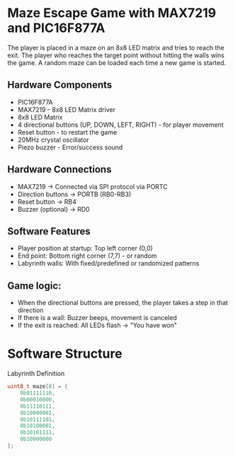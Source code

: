 # Maze Escape Game with MAX7219 and PIC16F877A

The player is placed in a maze on an 8x8 LED matrix and tries to reach the exit. The player who reaches the target point without hitting the walls wins the game. A random maze can be loaded each time a new game is started.

## Hardware Components

- PIC16F877A
- MAX7219 - 8x8 LED Matrix driver
- 8x8 LED Matrix
- 4 directional buttons (UP, DOWN, LEFT, RIGHT) - for player movement
- Reset button - to restart the game
- 20MHz crystal oscillator
- Piezo buzzer - Error/success sound

## Hardware Connections

- MAX7219 → Connected via SPI protocol via PORTC
- Direction buttons → PORTB (RB0-RB3)
- Reset button → RB4
- Buzzer (optional) → RD0

## Software Features

- Player position at startup: Top left corner (0,0)
- End point: Bottom right corner (7,7) - or random
- Labyrinth walls: With fixed/predefined or randomized patterns

## Game logic:

- When the directional buttons are pressed, the player takes a step in that direction
- If there is a wall: Buzzer beeps, movement is canceled
- If the exit is reached: All LEDs flash → "You have won"

# Software Structure

Labyrinth Definition

```c
uint8_t maze[8] = {
    0b01111110,
    0b00010000,
    0b11110111,
    0b10000001,
    0b10111101,
    0b10100001,
    0b10101111,
    0b10000000
};
```
